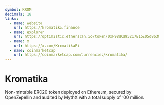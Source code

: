 ```yaml
---
symbol: KROM
decimals: 18
links:
  - name: website
    url: https://kromatika.finance
  - name: explorer
    url: https://optimistic.etherscan.io/token/0xF98dCd95217E15E05d8638da4c91125E59590B07
  - name: x
    url: https://x.com/KromatikaFi
  - name: coinmarketcap
    url: https://coinmarketcap.com/currencies/kromatika/
---
```


# Kromatika

Non-mintable ERC20 token deployed on Ethereum, secured by OpenZepellin and audited by MythX with a total supply of 100 million.
